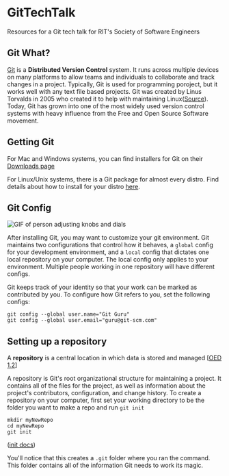 # GitTechTalk
Resources for a Git tech talk for RIT's Society of Software Engineers

## Git What?

[Git](https://www.git-scm.com/) is a **Distributed Version Control** system. It runs across multiple devices on many platforms to allow teams and individuals to collaborate and track changes in a project. Typically, Git is used for programming poroject, but it works well with any text file based projects. Git was created by Linus Torvalds in 2005 who created it to help with maintaining Linux([Source](https://www.ted.com/talks/linus_torvalds_the_mind_behind_linux/transcript?language=en#t-519630)). Today, Git has grown into one of the most widely used version control systems with heavy influence from the Free and Open Source Software movement. 

## Getting Git

For Mac and Windows systems, you can find installers for Git on their [Downloads page](https://git-scm.com/downloads)

For Linux/Unix systems, there is a Git package for almost every distro. Find details about how to install for your distro [here](https://git-scm.com/download/linux).

## Git Config
![GIF of person adjusting knobs and dials](https://media.giphy.com/media/l0K3YaSLgPZ9QSnyU/giphy.gif)

After installing Git, you may want to customize your git environment. Git maintains two configurations that control how it behaves, a `global` config for your development environment, and a `local` config that dictates one local repository on your computer. The local config only applies to your environment. Multiple people working in one repository will have different configs.

Git keeps track of your identity so that your work can be marked as contributed by you. To configure how Git refers to you, set the following configs:

```
git config --global user.name="Git Guru"
git config --global user.email="guru@git-scm.com"
```

## Setting up a repository

A **repository** is a central location in which data is stored and managed [[OED 1.2](https://en.oxforddictionaries.com/definition/repository)]

A repository is Git's root organizational structure for maintaining a project. It contains all of the files for the project, as well as information about the project's contributors, configuration, and change history. To create a repository on your computer, first set your working directory to be the folder you want to make a repo and run `git init`
```
mkdir myNewRepo
cd myNewRepo
git init
```
([init docs](https://git-scm.com/docs/git-init))

You'll notice that this creates a `.git` folder where you ran the command. This folder contains all of the information Git needs to work its magic. 

